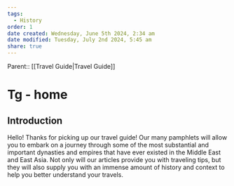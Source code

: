 ```yaml
---
tags:
  - History
order: 1
date created: Wednesday, June 5th 2024, 2:34 am
date modified: Tuesday, July 2nd 2024, 5:45 am
share: true
---
```

  
Parent:: [[Travel Guide|Travel Guide]]  
  
# Tg - home  
  
## Introduction  
  
Hello! Thanks for picking up our travel guide! Our many pamphlets will allow you to embark on a journey through some of the most substantial and important dynasties and empires that have ever existed in the Middle East and East Asia. Not only will our articles provide you with traveling tips, but they will also supply you with an immense amount of history and context to help you better understand your travels.  
